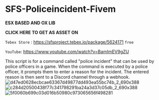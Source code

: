 # SFS-Policeincident-Fivem

**ESX BASED AND OX LIB**

**CLICK HERE TO GET AS ASSET ON**

```Tebex Store``` : https://sfsproject.tebex.io/package/5624171 ```free```

```YouTube```: https://www.youtube.com/watch?v=BamImEV9gZU

This script is for a command called "police incident" 
that can be used by police officers in a game.
When the command is executed by a police officer, 
it prompts them to enter a reason for the incident.
The entered reason is then sent to a Discord channel through a webhook.![d47ed0628ecbcae63367d49877dd493ea55bc74b_2_690x388](https://user-images.githubusercontent.com/130466738/231284031-3fa4582f-21a1-473a-9b1c-dd53ec53b3b4.jpg)
![c284d20500438f77c341798291ba24a3d37c05db_2_690x388](https://user-images.githubusercontent.com/130466738/231284058-977e2812-85c0-41aa-a2fd-3920398597e5.jpg)
![5f0060b699c03d016b50980c973065656f498281](https://user-images.githubusercontent.com/130466738/231284068-1bf033f0-3ba2-480a-be1f-73c9aa24c620.png)

